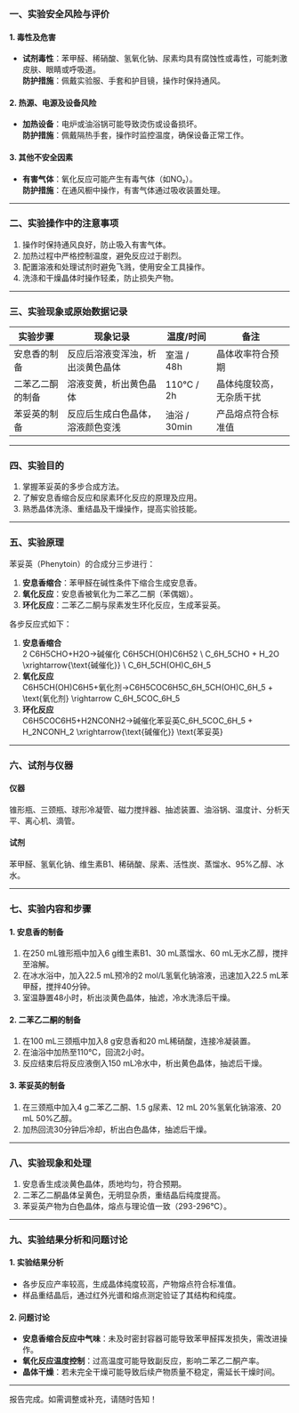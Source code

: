
### 一、实验安全风险与评价

#### 1. 毒性及危害

- **试剂毒性**：苯甲醛、稀硝酸、氢氧化钠、尿素均具有腐蚀性或毒性，可能刺激皮肤、眼睛或呼吸道。  
    **防护措施**：佩戴实验服、手套和护目镜，操作时保持通风。

#### 2. 热源、电源及设备风险

- **加热设备**：电炉或油浴锅可能导致烫伤或设备损坏。  
    **防护措施**：佩戴隔热手套，操作时监控温度，确保设备正常工作。

#### 3. 其他不安全因素

- **有害气体**：氧化反应可能产生有毒气体（如NO₂）。  
    **防护措施**：在通风橱中操作，有害气体通过吸收装置处理。

---

### 二、实验操作中的注意事项

1. 操作时保持通风良好，防止吸入有害气体。
2. 加热过程中严格控制温度，避免反应过于剧烈。
3. 配置溶液和处理试剂时避免飞溅，使用安全工具操作。
4. 洗涤和干燥晶体时操作轻柔，防止损失产物。

---

### 三、实验现象或原始数据记录

|**实验步骤**|**现象记录**|**温度/时间**|**备注**|
|---|---|---|---|
|安息香的制备|反应后溶液变浑浊，析出淡黄色晶体|室温 / 48h|晶体收率符合预期|
|二苯乙二酮的制备|溶液变黄，析出黄色晶体|110℃ / 2h|晶体纯度较高，无杂质干扰|
|苯妥英的制备|反应后生成白色晶体，溶液颜色变浅|油浴 / 30min|产品熔点符合标准值|

---

### 四、实验目的

1. 掌握苯妥英的多步合成方法。
2. 了解安息香缩合反应和尿素环化反应的原理及应用。
3. 熟悉晶体洗涤、重结晶及干燥操作，提高实验技能。

---

### 五、实验原理

苯妥英（Phenytoin）的合成分三步进行：

1. **安息香缩合**：苯甲醛在碱性条件下缩合生成安息香。
2. **氧化反应**：安息香被氧化为二苯乙二酮（苯偶姻）。
3. **环化反应**：二苯乙二酮与尿素发生环化反应，生成苯妥英。

各步反应式如下：

1. **安息香缩合**  
    2 C6H5CHO+H2O→碱催化 C6H5CH(OH)C6H52 \ C_6H_5CHO + H_2O \xrightarrow{\text{碱催化}} \ C_6H_5CH(OH)C_6H_5
2. **氧化反应**  
    C6H5CH(OH)C6H5+氧化剂→C6H5COC6H5C_6H_5CH(OH)C_6H_5 + \text{氧化剂} \rightarrow C_6H_5COC_6H_5
3. **环化反应**  
    C6H5COC6H5+H2NCONH2→碱催化苯妥英C_6H_5COC_6H_5 + H_2NCONH_2 \xrightarrow{\text{碱催化}} \text{苯妥英}

---

### 六、试剂与仪器

#### 仪器

锥形瓶、三颈瓶、球形冷凝管、磁力搅拌器、抽滤装置、油浴锅、温度计、分析天平、离心机、滴管。

#### 试剂

苯甲醛、氢氧化钠、维生素B1、稀硝酸、尿素、活性炭、蒸馏水、95%乙醇、冰水。

---

### 七、实验内容和步骤

#### 1. **安息香的制备**

1. 在250 mL锥形瓶中加入6 g维生素B1、30 mL蒸馏水、60 mL无水乙醇，搅拌至溶解。
2. 在冰水浴中，加入22.5 mL预冷的2 mol/L氢氧化钠溶液，迅速加入22.5 mL苯甲醛，搅拌40分钟。
3. 室温静置48小时，析出淡黄色晶体，抽滤，冷水洗涤后干燥。

#### 2. **二苯乙二酮的制备**

1. 在100 mL三颈瓶中加入8 g安息香和20 mL稀硝酸，连接冷凝装置。
2. 在油浴中加热至110℃，回流2小时。
3. 反应结束后将反应液倒入150 mL冷水中，析出黄色晶体，抽滤后干燥。

#### 3. **苯妥英的制备**

1. 在三颈瓶中加入4 g二苯乙二酮、1.5 g尿素、12 mL 20%氢氧化钠溶液、20 mL 50%乙醇。
2. 加热回流30分钟后冷却，析出白色晶体，抽滤后干燥。

---

### 八、实验现象和处理

1. 安息香生成淡黄色晶体，质地均匀，符合预期。
2. 二苯乙二酮晶体呈黄色，无明显杂质，重结晶后纯度提高。
3. 苯妥英产物为白色晶体，熔点与理论值一致（293-296℃）。

---

### 九、实验结果分析和问题讨论

#### 1. 实验结果分析

- 各步反应产率较高，生成晶体纯度较高，产物熔点符合标准值。
- 样品重结晶后，通过红外光谱和熔点测定验证了其结构和纯度。

#### 2. 问题讨论

- **安息香缩合反应中气味**：未及时密封容器可能导致苯甲醛挥发损失，需改进操作。
- **氧化反应温度控制**：过高温度可能导致副反应，影响二苯乙二酮产率。
- **晶体干燥**：若未完全干燥可能导致后续产物质量不稳定，需延长干燥时间。

---

报告完成。如需调整或补充，请随时告知！